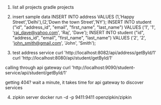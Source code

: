 1. list all projects
gradle projects

2. insert sample data
   INSERT INTO address VALUES (1,'Happy Street','Delhi'),(2,'Down the town Street','NY');
   INSERT INTO student ("id", "address_id", "email", "first_name", "last_name") VALUES ('1', '1', 'raj_dave@yahoo.com', 'Raj', 'Dave');
   INSERT INTO student ("id", "address_id", "email", "first_name", "last_name") VALUES ('2', '2', 'john_smith@gmail.com', 'John', 'Smith');

3. test address service 
   curl 'http://localhost:8082/api/address/getById/1'
   curl 'http://localhost:8080/api/student/getById/1'

calling through api gateway
   curl 'http://localhost:9090/student-service/api/student/getById/1'

   getting 404? wait a minute, it takes time for api gateway to discover services

4. zipkin server
   docker run -d -p 9411:9411 openzipkin/zipkin